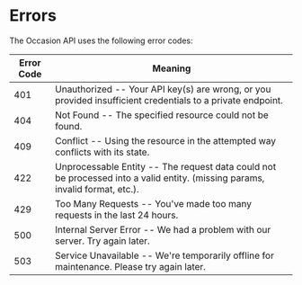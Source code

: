 # Errors

The Occasion API uses the following error codes:


Error Code | Meaning
---------- | -------
401 | Unauthorized -- Your API key(s) are wrong, or you provided insufficient credentials to a private endpoint.
404 | Not Found -- The specified resource could not be found.
409 | Conflict -- Using the resource in the attempted way conflicts with its state.
422 | Unprocessable Entity -- The request data could not be processed into a valid entity. (missing params, invalid format, etc.).
429 | Too Many Requests -- You've made too many requests in the last 24 hours.
500 | Internal Server Error -- We had a problem with our server. Try again later.
503 | Service Unavailable -- We're temporarily offline for maintenance. Please try again later.
